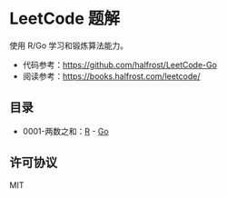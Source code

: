 # LeetCode 题解

使用 R/Go 学习和锻炼算法能力。

- 代码参考：<https://github.com/halfrost/LeetCode-Go>
- 阅读参考：<https://books.halfrost.com/leetcode/>

## 目录

- 0001-两数之和：[R](./leetcode/0001-two-sum/main.R) - [Go](leetcode/0001-two-sum/main.go)

## 许可协议

MIT